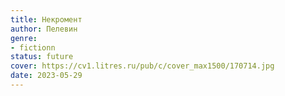 ```yaml
---
title: Некромент
author: Пелевин
genre:
- fictionn
status: future
cover: https://cv1.litres.ru/pub/c/cover_max1500/170714.jpg
date: 2023-05-29
---
```


